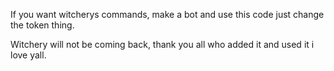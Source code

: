 If you want witcherys commands, make a bot and use this code just change the token thing.

Witchery will not be coming back, thank you all who added it and used it i love yall. 

